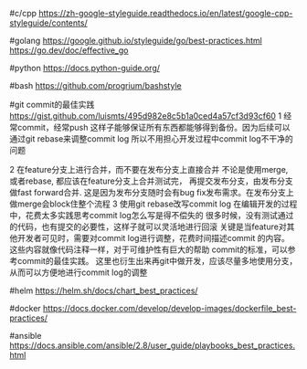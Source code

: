 #c/cpp
https://zh-google-styleguide.readthedocs.io/en/latest/google-cpp-styleguide/contents/

#golang
https://google.github.io/styleguide/go/best-practices.html
https://go.dev/doc/effective_go

#python
https://docs.python-guide.org/

#bash
https://github.com/progrium/bashstyle

#git
commit的最佳实践
https://gist.github.com/luismts/495d982e8c5b1a0ced4a57cf3d93cf60
1 经常commit，经常push
   这样子能够保证所有东西都能够得到备份。因为后续可以通过git rebase来调整commit log
   所以不用担心开发过程中commit log不干净的问题

2 在feature分支上进行合并，而不要在发布分支上直接合并
   不论是使用merge, 或者rebase, 都应该在feature分支上合并测试完，
   再提交发布分支，由发布分支做fast forward合并.
   这是因为发布分支随时会有bug fix发布需求。在发布分支上做merge会block住整个流程
3 使用git rebase改写commit log
   在编辑开发的过程中，花费太多实践思考commit log怎么写是得不偿失的
   很多时候，没有测试通过的代码，也有提交的必要性，这样子就可以灵活地进行回滚
   关键是当feature对其他开发者可见时，需要对commit log进行调整，花费时间描述commit
   的内容。这些内容就像代码注释一样，对于可维护性有巨大的帮助
   commit的标准，可以参考commit的最佳实践。
   这里也衍生出来再git中做开发，应该尽量多地使用分支，从而可以方便地进行commit log的调整


#helm
https://helm.sh/docs/chart_best_practices/

#docker
https://docs.docker.com/develop/develop-images/dockerfile_best-practices/

#ansible
https://docs.ansible.com/ansible/2.8/user_guide/playbooks_best_practices.html

